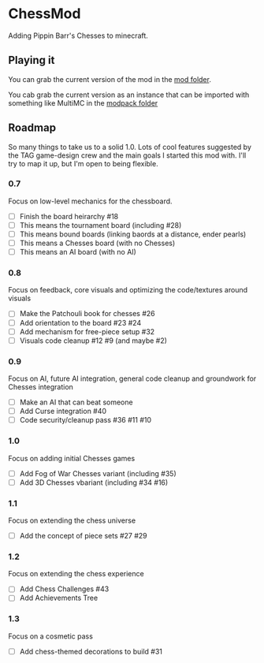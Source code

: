 # ChessMod
Adding Pippin Barr's Chesses to minecraft.

## Playing it
You can grab the current version of the mod in the [mod folder](forge-1.14.4-28.2.0-mdk/mod).

You cab grab the current version as an instance that can be imported with something like MultiMC in the [modpack folder](modpack)

## Roadmap
So many things to take us to a solid 1.0. Lots of cool features suggested by the TAG game-design crew and the main goals I started this mod with. I'll try to map it up, but I'm open to being flexible.

### 0.7
Focus on low-level mechanics for the chessboard.
 * [ ] Finish the board heirarchy #18
  * [ ] This means the tournament board (including #28)
  * [ ] This means bound boards (linking baords at a distance, ender pearls)
  * [ ] This means a Chesses board (with no Chesses)
  * [ ] This means an AI board (with no AI)

### 0.8
Focus on feedback, core visuals and optimizing the code/textures around visuals
 * [ ] Make the Patchouli book for chesses #26
 * [ ] Add orientation to the board #23 #24
 * [ ] Add mechanism for free-piece setup #32
 * [ ] Visuals code cleanup #12 #9 (and maybe #2)

### 0.9
Focus on AI, future AI integration, general code cleanup and groundwork for Chesses integration
 * [ ] Make an AI that can beat someone
 * [ ] Add Curse integration #40
 * [ ] Code security/cleanup pass #36 #11 #10

### 1.0 
Focus on adding initial Chesses games
 * [ ] Add Fog of War Chesses variant (including #35)
 * [ ] Add 3D Chesses vbariant (including #34 #16)

### 1.1
Focus on extending the chess universe
 * [ ] Add the concept of piece sets #27 #29
 
### 1.2
Focus on extending the chess experience
 * [ ] Add Chess Challenges #43
 * [ ] Add Achievements Tree
 
### 1.3
Focus on a cosmetic pass
 * [ ] Add chess-themed decorations to build #31